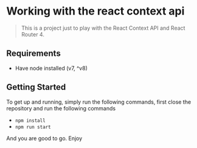 # Working with the react context api
> This is a project just to play with the  React Context API and React Router 4.

## Requirements

- Have node installed (v7, ^v8)

## Getting Started
To get up and running, simply run the following commands, first close the repository and run the following commands

- `npm install`
- `npm run start`

And you are good to go. Enjoy
